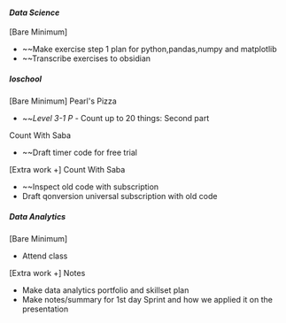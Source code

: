 #### *Data Science*
[Bare Minimum]
* ~~Make exercise step 1 plan for python,pandas,numpy and matplotlib
* ~~Transcribe exercises to obsidian
##### *Ioschool*
[Bare Minimum]
Pearl's Pizza
- ~~*Level 3-1 P* - Count up to 20 things: Second part

Count With Saba
* ~~Draft timer code for free trial


[Extra work +]
Count With Saba
* ~~Inspect old code with subscription
* Draft qonversion universal subscription with old code

##### *Data Analytics*
[Bare Minimum]
* Attend class

[Extra work +]
Notes
* Make data analytics portfolio and skillset plan
* Make notes/summary for 1st day Sprint and how we applied it on the presentation